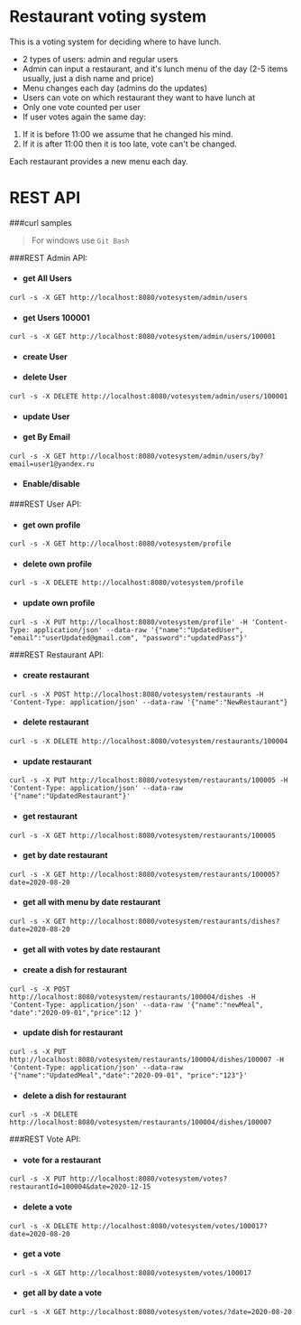 
Restaurant voting system
===============================

This is a voting system for deciding where to have lunch.

- 2 types of users: admin and regular users
- Admin can input a restaurant, and it's lunch menu of the day (2-5 items usually, just a dish name and price)
- Menu changes each day (admins do the updates)
- Users can vote on which restaurant they want to have lunch at
- Only one vote counted per user
- If user votes again the same day:
1) If it is before 11:00 we assume that he changed his mind.
2) If it is after 11:00 then it is too late, vote can't be changed.

Each restaurant provides a new menu each day.

REST API
===============================

###curl samples
> For windows use `Git Bash`

###REST Admin API:

- #### get All Users
`curl -s -X GET http://localhost:8080/votesystem/admin/users`

- #### get Users 100001
`curl -s -X GET http://localhost:8080/votesystem/admin/users/100001`

- #### create User


- #### delete User
`curl -s -X DELETE http://localhost:8080/votesystem/admin/users/100001`

- #### update User


- #### get By Email
`curl -s -X GET http://localhost:8080/votesystem/admin/users/by?email=user1@yandex.ru`

- #### Enable/disable




###REST User API:

- #### get own profile
`curl -s -X GET http://localhost:8080/votesystem/profile`

- #### delete own profile
`curl -s -X DELETE http://localhost:8080/votesystem/profile`

- #### update own profile
 `curl -s -X PUT http://localhost:8080/votesystem/profile' -H 'Content-Type: application/json' --data-raw '{"name":"UpdatedUser", "email":"userUpdated@gmail.com", "password":"updatedPass"}'`
 
 
 ###REST Restaurant API:
 
- #### create restaurant
 `curl -s -X POST http://localhost:8080/votesystem/restaurants -H 'Content-Type: application/json' --data-raw '{"name":"NewRestaurant"}`

- #### delete restaurant
 `curl -s -X DELETE http://localhost:8080/votesystem/restaurants/100004`
 
- #### update restaurant
`curl -s -X PUT http://localhost:8080/votesystem/restaurants/100005 -H 'Content-Type: application/json' --data-raw '{"name":"UpdatedRestaurant"}'`
 
- #### get restaurant
`curl -s -X GET http://localhost:8080/votesystem/restaurants/100005`
 
- #### get by date restaurant
`curl -s -X GET http://localhost:8080/votesystem/restaurants/100005?date=2020-08-20`
 
- #### get all with menu by date restaurant
`curl -s -X GET http://localhost:8080/votesystem/restaurants/dishes?date=2020-08-20`
 
- #### get all with votes by date restaurant
 
 
 
- #### create a dish for restaurant
`curl -s -X POST http://localhost:8080/votesystem/restaurants/100004/dishes -H 'Content-Type: application/json' --data-raw '{"name":"newMeal", "date":"2020-09-01","price":12 }'`
  
- #### update dish for restaurant
`curl -s -X PUT http://localhost:8080/votesystem/restaurants/100004/dishes/100007 -H 'Content-Type: application/json' --data-raw '{"name":"UpdatedMeal","date":"2020-09-01", "price":"123"}'`
    
- #### delete a dish for restaurant
`curl -s -X DELETE http://localhost:8080/votesystem/restaurants/100004/dishes/100007`

###REST Vote API:
 
- #### vote for a restaurant
`curl -s -X PUT http://localhost:8080/votesystem/votes?restaurantId=100004&date=2020-12-15`

- #### delete a vote
`curl -s -X DELETE http://localhost:8080/votesystem/votes/100017?date=2020-08-20`

- #### get a vote
`curl -s -X GET http://localhost:8080/votesystem/votes/100017`

- #### get all by date a vote
`curl -s -X GET http://localhost:8080/votesystem/votes/?date=2020-08-20`